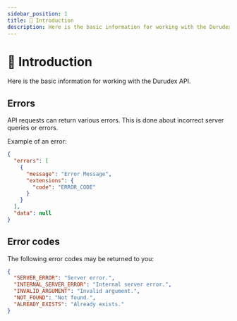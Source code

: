 ```yaml
---
sidebar_position: 1
title: 📕 Introduction
description: Here is the basic information for working with the Durudex API.
---
```


# 📕 Introduction

Here is the basic information for working with the Durudex API.

## Errors

API requests can return various errors. This is done about incorrect server queries or errors.

Example of an error:
```json
{
  "errors": [
    {
      "message": "Error Message",
      "extensions": {
        "code": "ERROR_CODE"
      }
    }
  ],
  "data": null
}
```

## Error codes

The following error codes may be returned to you:

```json title=codes.json
{
  "SERVER_ERROR": "Server error.",
  "INTERNAL_SERVER_ERROR": "Internal server error.",
  "INVALID_ARGUMENT": "Invalid argument.",
  "NOT_FOUND": "Not found.",
  "ALREADY_EXISTS": "Already exists."
}
```
